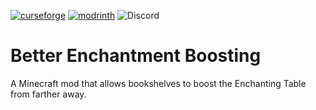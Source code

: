 [![curseforge](https://img.shields.io/badge/-CurseForge-gray?style=for-the-badge&logo=curseforge&labelColor=orange)](https://www.curseforge.com/minecraft/mc-mods/better-enchantment-boosting)
[![modrinth](https://img.shields.io/badge/-modrinth-gray?style=for-the-badge&labelColor=green&labelWidth=15&logo=appveyor&logoColor=white)](https://modrinth.com/mod/better-enchantment-boosting)
![Discord](https://img.shields.io/discord/686427164962455560?label=Discord&style=for-the-badge)

# Better Enchantment Boosting

A Minecraft mod that allows bookshelves to boost the Enchanting Table from farther away.
